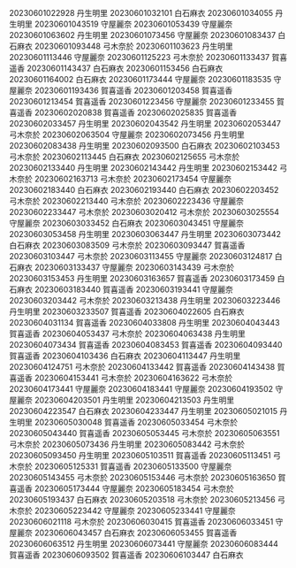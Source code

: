 20230601022928 丹生明里
20230601032101 白石麻衣
20230601034055 丹生明里
20230601043519 守屋麗奈
20230601053439 守屋麗奈
20230601063602 丹生明里
20230601073456 守屋麗奈
20230601083437 白石麻衣
20230601093448 弓木奈於
20230601103623 丹生明里
20230601113446 守屋麗奈
20230601125223 弓木奈於
20230601133437 賀喜遥香
20230601143437 白石麻衣
20230601153456 白石麻衣
20230601164002 白石麻衣
20230601173444 守屋麗奈
20230601183535 守屋麗奈
20230601193436 賀喜遥香
20230601203458 賀喜遥香
20230601213454 賀喜遥香
20230601223456 守屋麗奈
20230601233455 賀喜遥香
20230602020838 賀喜遥香
20230602025835 賀喜遥香
20230602033457 丹生明里
20230602043542 丹生明里
20230602053447 弓木奈於
20230602063504 守屋麗奈
20230602073456 丹生明里
20230602083438 丹生明里
20230602093500 白石麻衣
20230602103453 弓木奈於
20230602113445 白石麻衣
20230602125655 弓木奈於
20230602133440 丹生明里
20230602143442 丹生明里
20230602153442 弓木奈於
20230602163713 弓木奈於
20230602173454 守屋麗奈
20230602183440 白石麻衣
20230602193440 白石麻衣
20230602203452 弓木奈於
20230602213440 弓木奈於
20230602223436 守屋麗奈
20230602233447 弓木奈於
20230603020412 弓木奈於
20230603025554 守屋麗奈
20230603033452 白石麻衣
20230603043451 守屋麗奈
20230603053458 丹生明里
20230603063447 丹生明里
20230603073442 白石麻衣
20230603083509 弓木奈於
20230603093447 賀喜遥香
20230603103447 弓木奈於
20230603113455 守屋麗奈
20230603124817 白石麻衣
20230603133437 守屋麗奈
20230603143439 弓木奈於
20230603153453 丹生明里
20230603163657 賀喜遥香
20230603173459 白石麻衣
20230603183440 賀喜遥香
20230603193441 守屋麗奈
20230603203442 弓木奈於
20230603213438 丹生明里
20230603223446 丹生明里
20230603233507 賀喜遥香
20230604022605 白石麻衣
20230604031134 賀喜遥香
20230604033808 丹生明里
20230604043443 賀喜遥香
20230604053437 弓木奈於
20230604063438 丹生明里
20230604073434 賀喜遥香
20230604083453 賀喜遥香
20230604093440 賀喜遥香
20230604103436 白石麻衣
20230604113447 丹生明里
20230604124751 弓木奈於
20230604133442 賀喜遥香
20230604143438 賀喜遥香
20230604153441 弓木奈於
20230604163622 弓木奈於
20230604173441 守屋麗奈
20230604183441 守屋麗奈
20230604193502 守屋麗奈
20230604203501 丹生明里
20230604213503 丹生明里
20230604223547 白石麻衣
20230604233447 丹生明里
20230605021015 丹生明里
20230605030048 賀喜遥香
20230605033454 弓木奈於
20230605043440 賀喜遥香
20230605053445 弓木奈於
20230605063551 弓木奈於
20230605073436 丹生明里
20230605083442 弓木奈於
20230605093450 丹生明里
20230605103511 賀喜遥香
20230605113451 弓木奈於
20230605125331 賀喜遥香
20230605133500 守屋麗奈
20230605143455 弓木奈於
20230605153446 弓木奈於
20230605163650 賀喜遥香
20230605173444 守屋麗奈
20230605183454 弓木奈於
20230605193437 白石麻衣
20230605203518 弓木奈於
20230605213456 弓木奈於
20230605223442 守屋麗奈
20230605233441 守屋麗奈
20230606021118 弓木奈於
20230606030415 賀喜遥香
20230606033451 守屋麗奈
20230606043457 白石麻衣
20230606053455 賀喜遥香
20230606063512 丹生明里
20230606073441 守屋麗奈
20230606083444 賀喜遥香
20230606093502 賀喜遥香
20230606103447 白石麻衣
